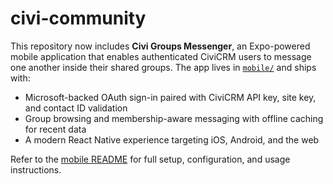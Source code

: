 # civi-community

This repository now includes **Civi Groups Messenger**, an Expo-powered mobile application that enables authenticated CiviCRM users to message one another inside their shared groups. The app lives in [`mobile/`](./mobile) and ships with:

- Microsoft-backed OAuth sign-in paired with CiviCRM API key, site key, and contact ID validation
- Group browsing and membership-aware messaging with offline caching for recent data
- A modern React Native experience targeting iOS, Android, and the web

Refer to the [mobile README](./mobile/README.md) for full setup, configuration, and usage instructions.
